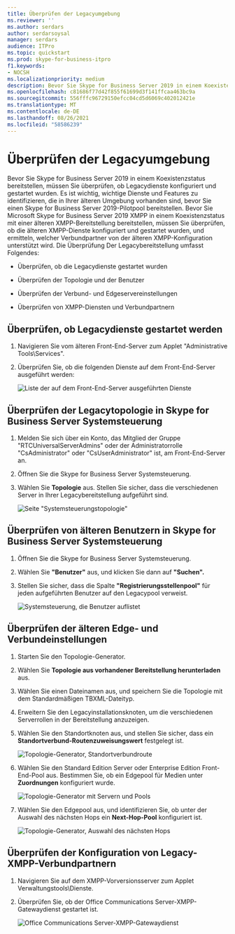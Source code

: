 ```yaml
---
title: Überprüfen der Legacyumgebung
ms.reviewer: ''
ms.author: serdars
author: serdarsoysal
manager: serdars
audience: ITPro
ms.topic: quickstart
ms.prod: skype-for-business-itpro
f1.keywords:
- NOCSH
ms.localizationpriority: medium
description: Bevor Sie Skype for Business Server 2019 in einem Koexistenzstatus bereitstellen, müssen Sie überprüfen, ob Legacydienste konfiguriert und gestartet wurden. Es ist wichtig, wichtige Dienste und Features zu identifizieren, die in Ihrer älteren Umgebung vorhanden sind, bevor Sie einen Skype for Business Server 2019-Pilotpool bereitstellen. Bevor Sie Microsoft Skype for Business Server 2019 XMPP in einem Koexistenzstatus mit einer älteren XMPP-Bereitstellung bereitstellen, müssen Sie überprüfen, ob die älteren XMPP-Dienste konfiguriert und gestartet wurden, und ermitteln, welcher Verbundpartner die ältere XMPP-Konfiguration unterstützt.
ms.openlocfilehash: c81686f77d42f855f61699d3f141ffcaa463bc9a
ms.sourcegitcommit: 556fffc96729150efcc04cd5d6069c402012421e
ms.translationtype: MT
ms.contentlocale: de-DE
ms.lasthandoff: 08/26/2021
ms.locfileid: "58586239"
---
```

# <a name="verify-the-legacy-environment"></a>Überprüfen der Legacyumgebung

Bevor Sie Skype for Business Server 2019 in einem Koexistenzstatus bereitstellen, müssen Sie überprüfen, ob Legacydienste konfiguriert und gestartet wurden. Es ist wichtig, wichtige Dienste und Features zu identifizieren, die in Ihrer älteren Umgebung vorhanden sind, bevor Sie einen Skype for Business Server 2019-Pilotpool bereitstellen. Bevor Sie Microsoft Skype for Business Server 2019 XMPP in einem Koexistenzstatus mit einer älteren XMPP-Bereitstellung bereitstellen, müssen Sie überprüfen, ob die älteren XMPP-Dienste konfiguriert und gestartet wurden, und ermitteln, welcher Verbundpartner von der älteren XMPP-Konfiguration unterstützt wird. Die Überprüfung Der Legacybereitstellung umfasst Folgendes:
  
- Überprüfen, ob die Legacydienste gestartet wurden
    
- Überprüfen der Topologie und der Benutzer
    
- Überprüfen der Verbund- und Edgeservereinstellungen
    
- Überprüfen von XMPP-Diensten und Verbundpartnern
    
## <a name="verify-that-legacy-services-are-started"></a>Überprüfen, ob Legacydienste gestartet werden

1. Navigieren Sie vom älteren Front-End-Server zum Applet "Administrative Tools\Services".
    
2. Überprüfen Sie, ob die folgenden Dienste auf dem Front-End-Server ausgeführt werden:
    
     ![Liste der auf dem Front-End-Server ausgeführten Dienste](../media/migration_lyncserver_config_w14_services.jpg)
  
## <a name="review-the-legacy-topology-in-skype-for-business-server-control-panel"></a>Überprüfen der Legacytopologie in Skype for Business Server Systemsteuerung

1. Melden Sie sich über ein Konto, das Mitglied der Gruppe "RTCUniversalServerAdmins" oder der Administratorrolle "CsAdministrator" oder "CsUserAdministrator" ist, am Front-End-Server an.
    
2. Öffnen Sie die Skype for Business Server Systemsteuerung.
    
3. Wählen Sie **Topologie** aus. Stellen Sie sicher, dass die verschiedenen Server in Ihrer Legacybereitstellung aufgeführt sind.
    
     ![Seite "Systemsteuerungstopologie"](../media/migration_lyncserver_2010_topology.JPG)
  
## <a name="review-legacy-users-in-skype-for-business-server-control-panel"></a>Überprüfen von älteren Benutzern in Skype for Business Server Systemsteuerung

1. Öffnen Sie die Skype for Business Server Systemsteuerung.
    
2. Wählen Sie **"Benutzer"** aus, und klicken Sie dann auf **"Suchen".**
    
3. Stellen Sie sicher, dass die Spalte **"Registrierungsstellenpool"** für jeden aufgeführten Benutzer auf den Legacypool verweist. 
    
     ![Systemsteuerung, die Benutzer auflistet](../media/migration_lyncserver_2010_allusers.JPG)
  
## <a name="verify-legacy-edge-and-federation-settings"></a>Überprüfen der älteren Edge- und Verbundeinstellungen

1. Starten Sie den Topologie-Generator.
    
2. Wählen Sie **Topologie aus vorhandener Bereitstellung herunterladen** aus.
    
3. Wählen Sie einen Dateinamen aus, und speichern Sie die Topologie mit dem Standardmäßigen TBXML-Dateityp.
    
4. Erweitern Sie den Legacyinstallationsknoten, um die verschiedenen Serverrollen in der Bereitstellung anzuzeigen.
    
5. Wählen Sie den Standortknoten aus, und stellen Sie sicher, dass ein **Standortverbund-Routenzuweisungswert** festgelegt ist. 
    
     ![Topologie-Generator, Standortverbundroute](../media/migration_lyncserver_w14_federation.jpg)
  
6. Wählen Sie den Standard Edition Server oder Enterprise Edition Front-End-Pool aus. Bestimmen Sie, ob ein Edgepool für Medien unter **Zuordnungen** konfiguriert wurde. 
    
     ![Topologie-Generator mit Servern und Pools](../media/migration_lyncserver_w14_edgepool_media.jpg)
  
7. Wählen Sie den Edgepool aus, und identifizieren Sie, ob unter der Auswahl des nächsten Hops ein **Next-Hop-Pool** konfiguriert ist.
    
     ![Topologie-Generator, Auswahl des nächsten Hops](../media/migration_lyncserver_w14_nexthop.jpg)
  
## <a name="verify-legacy-xmpp-federated-partner-configuration"></a>Überprüfen der Konfiguration von Legacy-XMPP-Verbundpartnern

1. Navigieren Sie auf dem XMPP-Vorversionsserver zum Applet Verwaltungstools\Dienste.
    
2. Überprüfen Sie, ob der Office Communications Server-XMPP-Gatewaydienst gestartet ist. 
    
     ![Office Communications Server-XMPP-Gatewaydienst](../media/migration_lyncserver_15_xmpp_legacyservicesstarted.JPG)
  

